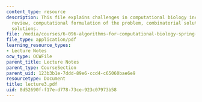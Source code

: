 ```yaml
---
content_type: resource
description: This file explains challenges in computational biology including bio
  review, computational formulation of the problem, combinatorial solutions, and probabilistic
  solutions.
file: /media/courses/6-096-algorithms-for-computational-biology-spring-2005/8d52690ff17ed77873ce923c07973b58_lecture3.pdf
file_type: application/pdf
learning_resource_types:
- Lecture Notes
ocw_type: OCWFile
parent_title: Lecture Notes
parent_type: CourseSection
parent_uid: 123b3b1e-7ddd-89e6-ccd4-c65060bae6e9
resourcetype: Document
title: lecture3.pdf
uid: 8d52690f-f17e-d778-73ce-923c07973b58
---
```

